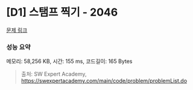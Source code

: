 # [D1] 스탬프 찍기 - 2046 

[문제 링크](https://swexpertacademy.com/main/code/problem/problemDetail.do?contestProbId=AV5QKdT6AyYDFAUq) 

### 성능 요약

메모리: 58,256 KB, 시간: 155 ms, 코드길이: 165 Bytes



> 출처: SW Expert Academy, https://swexpertacademy.com/main/code/problem/problemList.do